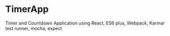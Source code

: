 # TimerApp
Timer and Countdown Application using React, ES6 plus, Webpack, Karmar test runner, mocha, expect
